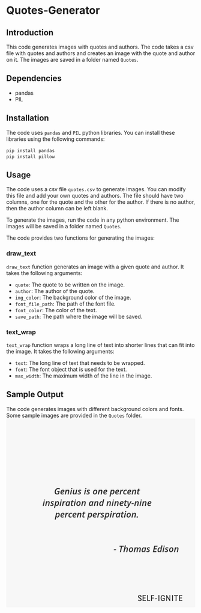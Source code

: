# Quotes-Generator

## Introduction
This code generates images with quotes and authors. The code takes a csv file with quotes and authors and creates an image with the quote and author on it. The images are saved in a folder named `Quotes`. 

## Dependencies
* pandas
* PIL

## Installation
The code uses `pandas` and `PIL` python libraries. You can install these libraries using the following commands:
```
pip install pandas
pip install pillow
```

## Usage
The code uses a csv file `quotes.csv` to generate images. You can modify this file and add your own quotes and authors. The file should have two columns, one for the quote and the other for the author. If there is no author, then the author column can be left blank.

To generate the images, run the code in any python environment. The images will be saved in a folder named `Quotes`.

The code provides two functions for generating the images:

### draw_text
`draw_text` function generates an image with a given quote and author. It takes the following arguments:
* `quote`: The quote to be written on the image.
* `author`: The author of the quote.
* `img_color`: The background color of the image.
* `font_file_path`: The path of the font file.
* `font_color`: The color of the text.
* `save_path`: The path where the image will be saved.

### text_wrap
`text_wrap` function wraps a long line of text into shorter lines that can fit into the image. It takes the following arguments:
* `text`: The long line of text that needs to be wrapped.
* `font`: The font object that is used for the text.
* `max_width`: The maximum width of the line in the image.

## Sample Output
The code generates images with different background colors and fonts. Some sample images are provided in the `Quotes` folder.
![quote](https://github.com/nani-stark-3000/Quotes-Generator/blob/0766ecb889629623df1a5e0bd55418f8bb78f717/0.png)
